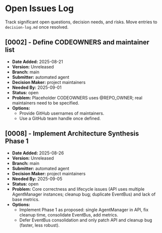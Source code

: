 # Open Issues Log

Track significant open questions, decision needs, and risks. Move entries to `decision-log.md` once resolved.

<!--
Template:
## [ID] - Title
- **Date Added:** YYYY-MM-DD
- **Version:** vX.Y.Z
- **Branch:** https://example.com/branch
- **Submitter:** name
- **Decision Maker:** name
- **Needed By:** YYYY-MM-DD
- **Status:** open
- **Problem:** description
- **Options:**
  - Option A - pros / cons
  - Option B - pros / cons
-->
## [0002] - Define CODEOWNERS and maintainer list
- **Date Added:** 2025-08-21
- **Version:** Unreleased
- **Branch:** main
- **Submitter:** automated agent
- **Decision Maker:** project maintainers
- **Needed By:** 2025-09-01
- **Status:** open
- **Problem:** Placeholder CODEOWNERS uses @REPO_OWNER; real maintainers need to be specified.
- **Options:**
  - Provide GitHub usernames of maintainers.
  - Use a GitHub team handle once defined.

## [0008] - Implement Architecture Synthesis Phase 1
- **Date Added:** 2025-08-26
- **Version:** Unreleased
- **Branch:** main
- **Submitter:** automated agent
- **Decision Maker:** project maintainers
- **Needed By:** 2025-09-05
- **Status:** open
- **Problem:** Core correctness and lifecycle issues (API uses multiple AgentManager instances; cleanup bug; duplicate EventBus) and lack of base metrics.
- **Options:**
  - Implement Phase 1 as proposed: single AgentManager in API, fix cleanup time, consolidate EventBus, add metrics.
  - Defer EventBus consolidation and only patch API and cleanup bug (faster, less robust).
